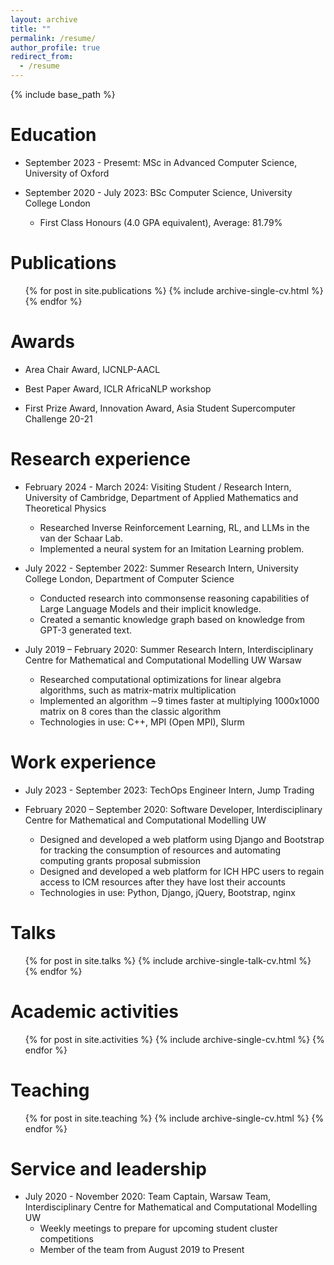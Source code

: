 ```yaml
---
layout: archive
title: ""
permalink: /resume/
author_profile: true
redirect_from:
  - /resume
---
```


{% include base_path %}

Education
======
* September 2023 - Presemt: MSc in Advanced Computer Science, University of Oxford

* September 2020 - July 2023: BSc Computer Science, University College London
  * First Class Honours (4.0 GPA equivalent), Average: 81.79%

Publications
======
  <ul>{% for post in site.publications %}
    {% include archive-single-cv.html %}
  {% endfor %}</ul>

Awards
======
* Area Chair Award, IJCNLP-AACL

* Best Paper Award, ICLR AfricaNLP workshop

* First Prize Award, Innovation Award, Asia Student Supercomputer Challenge 20-21

Research experience
======
* February 2024 - March 2024: Visiting Student / Research Intern, University of Cambridge, Department of Applied Mathematics and Theoretical Physics
  * Researched Inverse Reinforcement Learning, RL, and LLMs in the van der Schaar Lab. 
  * Implemented a neural system for an Imitation Learning problem.

* July 2022 - September 2022: Summer Research Intern, University College London, Department of Computer Science
  * Conducted research into commonsense reasoning capabilities of Large Language Models and their implicit knowledge. 
  * Created a semantic knowledge graph based on knowledge from GPT-3 generated text.

* July 2019 – February 2020: Summer Research Intern, Interdisciplinary Centre for Mathematical and Computational Modelling UW Warsaw
  * Researched computational optimizations for linear algebra algorithms, such as matrix-matrix multiplication
  * Implemented an algorithm ∼9 times faster at multiplying 1000x1000 matrix on 8 cores than the classic algorithm
  * Technologies in use: C++, MPI (Open MPI), Slurm

Work experience
======
* July 2023 - September 2023: TechOps Engineer Intern, Jump Trading

* February 2020 – September 2020: Software Developer, Interdisciplinary Centre for Mathematical and Computational Modelling UW
  * Designed and developed a web platform using Django and Bootstrap for tracking the consumption of resources
and automating computing grants proposal submission
  * Designed and developed a web platform for ICH HPC users to regain access to ICM resources after they have lost
their accounts
  * Technologies in use: Python, Django, jQuery, Bootstrap, nginx


  
<!-- Skills
======
* Skill 1
* Skill 2
  * Sub-skill 2.1
  * Sub-skill 2.2
  * Sub-skill 2.3
* Skill 3 -->

  
Talks
======
  <ul>{% for post in site.talks %}
    {% include archive-single-talk-cv.html %}
  {% endfor %}</ul>
  
Academic activities
===================
  <ul>{% for post in site.activities %}
    {% include archive-single-cv.html %}
  {% endfor %}</ul>

Teaching
======
  <ul>{% for post in site.teaching %}
    {% include archive-single-cv.html %}
  {% endfor %}</ul>
  
Service and leadership
======
* July 2020 - November 2020: Team Captain, Warsaw Team, Interdisciplinary Centre for Mathematical and Computational Modelling UW
  * Weekly meetings to prepare for upcoming student cluster competitions
  * Member of the team from August 2019 to Present
